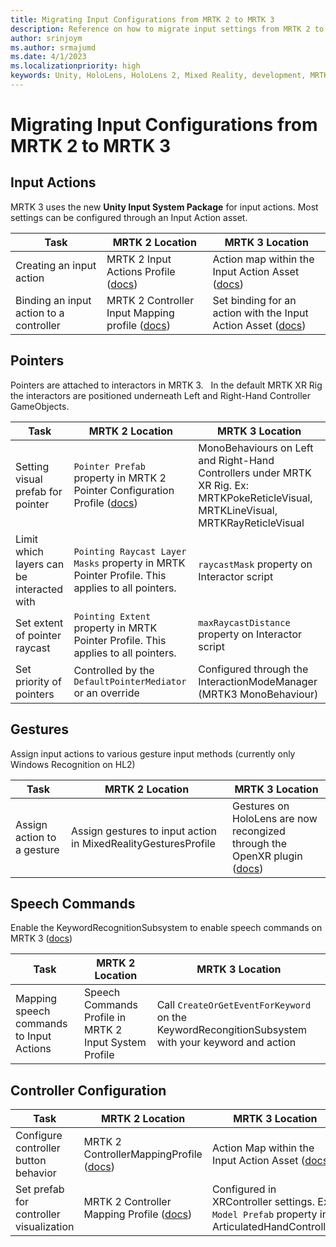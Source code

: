 ```yaml
---
title: Migrating Input Configurations from MRTK 2 to MRTK 3
description: Reference on how to migrate input settings from MRTK 2 to MRTK 3
author: srinjoym
ms.author: srmajumd
ms.date: 4/1/2023
ms.localizationpriority: high
keywords: Unity, HoloLens, HoloLens 2, Mixed Reality, development, MRTK3, input, configuration, profile, input system, Mixed Reality Toolkit
---
```


# Migrating Input Configurations from MRTK 2 to MRTK 3

## Input Actions

MRTK 3 uses the new **Unity Input System Package** for input actions. Most settings can be configured through an Input Action asset.

| Task | MRTK 2 Location | MRTK 3 Location |
| --- | --- | --- |
| Creating an input action | MRTK 2 Input Actions Profile ([docs](/windows/mixed-reality/mrtk-unity/mrtk2/features/input/input-actions#creating-an-input-action))| Action map within the Input Action Asset ([docs](https://docs.unity3d.com/Packages/com.unity.inputsystem@1.5/manual/Actions.html#creating-actions)) |
| Binding an input action to a controller | MRTK 2 Controller Input Mapping profile ([docs](/windows/mixed-reality/mrtk-unity/mrtk2/features/input/controllers)) | Set binding for an action with the Input Action Asset ([docs](https://docs.unity3d.com/Packages/com.unity.inputsystem@1.5/manual/ActionBindings.html))|

## Pointers

Pointers are attached to interactors in MRTK 3.
 
In the default MRTK XR Rig the interactors are positioned underneath Left and Right-Hand Controller GameObjects.

| Task | MRTK 2 Location | MRTK 3 Location |
| --- | --- | --- |
| Setting visual prefab for pointer         | `Pointer Prefab` property in MRTK 2 Pointer Configuration Profile ([docs](/windows/mixed-reality/mrtk-unity/mrtk2/features/input/pointers#pointer-options-configuration))| MonoBehaviours on Left and Right-Hand Controllers under MRTK XR Rig. Ex: MRTKPokeReticleVisual, MRTKLineVisual, MRTKRayReticleVisual                                                                  |
| Limit which layers can be interacted with | `Pointing Raycast Layer Masks`  property in MRTK Pointer Profile. This applies to all pointers.                                                                                                                                                                                                                                                                      | `raycastMask` property on Interactor script                           |
| Set extent of pointer raycast             | `Pointing Extent`  property in MRTK Pointer Profile. This applies to all pointers.                                                                                                                                                                                                                                                                                   | `maxRaycastDistance` property on Interactor script                    |
| Set priority of pointers                  | Controlled by the `DefaultPointerMediator` or an override                                                                                                                                                                                                                                                                                                          | Configured through the InteractionModeManager (MRTK3 MonoBehaviour) |


## Gestures

Assign input actions to various gesture input methods (currently only Windows Recognition on HL2)

| Task | MRTK 2 Location | MRTK 3 Location |
| --- | --- | --- |
| Assign action to a gesture | Assign gestures to input action in MixedRealityGesturesProfile | Gestures on HoloLens are now recongized through the OpenXR plugin ([docs](/dotnet/api/microsoft.mixedreality.openxr.gesturerecognizer)) |


## Speech Commands
Enable the KeywordRecognitionSubsystem to enable speech commands on MRTK 3 ([docs](/windows/mixed-reality/mrtk-unity/mrtk3-input/packages/input/speech))

|  Task |  MRTK 2 Location |  MRTK 3 Location |
| --- | --- | --- |
|  Mapping speech commands to Input Actions | Speech Commands Profile in MRTK 2 Input System Profile | Call `CreateOrGetEventForKeyword` on the KeywordRecongitionSubsystem with your keyword and action |  

## Controller Configuration
|  Task |  MRTK 2 Location | MRTK 3 Location |
| --- | --- | --- |
| Configure controller button behavior   | MRTK 2 ControllerMappingProfile ([docs](/windows/mixed-reality/mrtk-unity/mrtk2/configuration/mixed-reality-configuration-guide#controller-mapping-configuration))    | Action Map within the Input Action Asset ([docs](/windows/mixed-reality/mrtk-unity/mrtk2/features/input/input-actions#creating-an-input-action))
| Set prefab for controller visualization | MRTK 2 Controller Mapping Profile ([docs](/windows/mixed-reality/mrtk-unity/mrtk2/configuration/mixed-reality-configuration-guide#controller-visualization-settings)) | Configured in XRController settings. Ex: `Model Prefab` property in ArticulatedHandController. |
